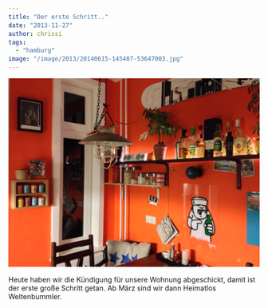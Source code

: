 ```yaml
---
title: "Der erste Schritt.."
date: "2013-11-27"
author: chrissi
tags: 
  - "hamburg"
image: "/image/2013/20140615-145407-53647003.jpg"
---
```


![Küche](/images/2013/2013-11-20-02-35-22-hdr.jpg)

Heute haben wir die Kündigung für unsere Wohnung abgeschickt, damit ist der erste große Schritt getan. Ab März sind wir dann Heimatlos Weltenbummler.
